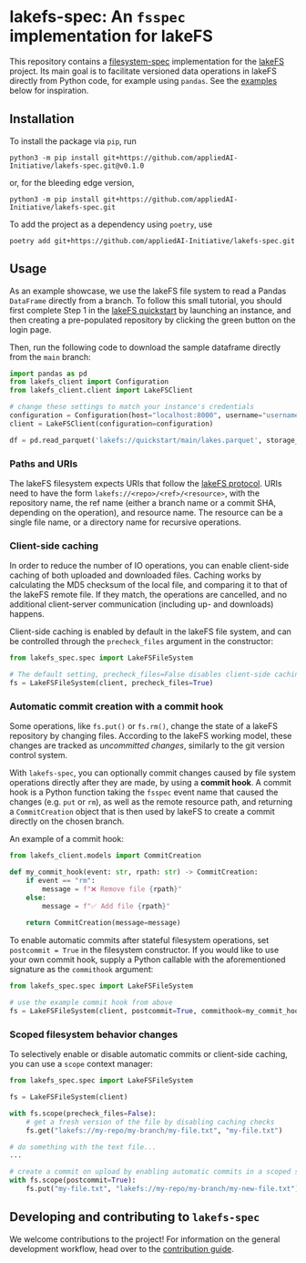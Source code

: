 # lakefs-spec: An `fsspec` implementation for lakeFS 

This repository contains a [filesystem-spec](https://github.com/fsspec/filesystem_spec) implementation for the [lakeFS](https://lakefs.io/) project.
Its main goal is to facilitate versioned data operations in lakeFS directly from Python code, for example using `pandas`. See the [examples](#usage) below for inspiration.

## Installation

To install the package via `pip`, run

```shell
python3 -m pip install git+https://github.com/appliedAI-Initiative/lakefs-spec.git@v0.1.0
```

or, for the bleeding edge version,

```shell
python3 -m pip install git+https://github.com/appliedAI-Initiative/lakefs-spec.git
```

To add the project as a dependency using `poetry`, use

```shell
poetry add git+https://github.com/appliedAI-Initiative/lakefs-spec.git
```

## Usage

As an example showcase, we use the lakeFS file system to read a Pandas `DataFrame` directly from a branch. To follow
this small tutorial, you should first complete Step 1 in the [lakeFS quickstart](https://docs.lakefs.io/quickstart/launch.html) by
launching an instance, and then creating a pre-populated repository by clicking the green button on the login page.

Then, run the following code to download the sample dataframe directly from the `main` branch:

```python
import pandas as pd
from lakefs_client import Configuration
from lakefs_client.client import LakeFSClient

# change these settings to match your instance's credentials
configuration = Configuration(host="localhost:8000", username="username", password="password")
client = LakeFSClient(configuration=configuration)

df = pd.read_parquet('lakefs://quickstart/main/lakes.parquet', storage_options={"client": client})
```

### Paths and URIs

The lakeFS filesystem expects URIs that follow the [lakeFS protocol](https://docs.lakefs.io/understand/model.html#lakefs-protocol-uris).
URIs need to have the form `lakefs://<repo>/<ref>/<resource>`, with the repository name, the ref name (either a branch name or a commit SHA, depending on the operation), and resource name.
The resource can be a single file name, or a directory name for recursive operations.

### Client-side caching

In order to reduce the number of IO operations, you can enable client-side caching of both uploaded and downloaded files.
Caching works by calculating the MD5 checksum of the local file, and comparing it to that of the lakeFS remote file.
If they match, the operations are cancelled, and no additional client-server communication (including up- and downloads) happens.

Client-side caching is enabled by default in the lakeFS file system, and can be controlled through the `precheck_files` argument in the constructor:

```python
from lakefs_spec.spec import LakeFSFileSystem

# The default setting, precheck_files=False disables client-side caching.
fs = LakeFSFileSystem(client, precheck_files=True)
```

### Automatic commit creation with a commit hook

Some operations, like `fs.put()` or `fs.rm()`, change the state of a lakeFS repository by changing files. According to
the lakeFS working model, these changes are tracked as _uncommitted changes_, similarly to the git version control system.

With `lakefs-spec`, you can optionally commit changes caused by file system operations directly after they are made,
by using a **commit hook**. A commit hook is a Python function taking the `fsspec` event name that caused the changes
(e.g. `put` or `rm`), as well as the remote resource path, and returning a `CommitCreation` object that is then used by
lakeFS to create a commit directly on the chosen branch.

An example of a commit hook:

```python
from lakefs_client.models import CommitCreation

def my_commit_hook(event: str, rpath: str) -> CommitCreation:
    if event == "rm":
        message = f"❌ Remove file {rpath}"
    else:
        message = f"✅ Add file {rpath}"
    
    return CommitCreation(message=message)
```

To enable automatic commits after stateful filesystem operations, set `postcommit = True` in the filesystem constructor. If you
would like to use your own commit hook, supply a Python callable with the aforementioned signature as the `commithook` argument:

```python
from lakefs_spec.spec import LakeFSFileSystem

# use the example commit hook from above
fs = LakeFSFileSystem(client, postcommit=True, commithook=my_commit_hook)
```

### Scoped filesystem behavior changes

To selectively enable or disable automatic commits or client-side caching, you can use a `scope` context manager:

```python
from lakefs_spec.spec import LakeFSFileSystem

fs = LakeFSFileSystem(client)

with fs.scope(precheck_files=False):
    # get a fresh version of the file by disabling caching checks
    fs.get("lakefs://my-repo/my-branch/my-file.txt", "my-file.txt")

# do something with the text file...
...

# create a commit on upload by enabling automatic commits in a scoped section
with fs.scope(postcommit=True):
    fs.put("my-file.txt", "lakefs://my-repo/my-branch/my-new-file.txt")
```

## Developing and contributing to `lakefs-spec`

We welcome contributions to the project! For information on the general development workflow, head over to the [contribution guide](CONTRIBUTING.md).
